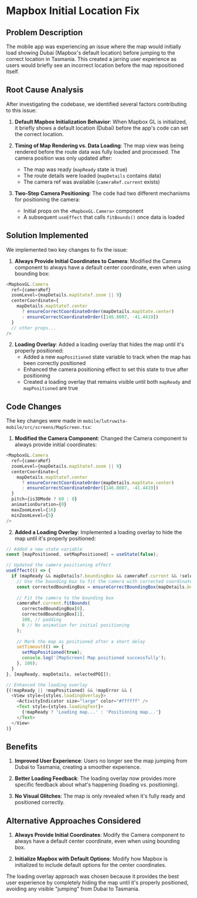 # Mapbox Initial Location Fix

## Problem Description

The mobile app was experiencing an issue where the map would initially load showing Dubai (Mapbox's default location) before jumping to the correct location in Tasmania. This created a jarring user experience as users would briefly see an incorrect location before the map repositioned itself.

## Root Cause Analysis

After investigating the codebase, we identified several factors contributing to this issue:

1. **Default Mapbox Initialization Behavior**: When Mapbox GL is initialized, it briefly shows a default location (Dubai) before the app's code can set the correct location.

2. **Timing of Map Rendering vs. Data Loading**: The map view was being rendered before the route data was fully loaded and processed. The camera position was only updated after:
   - The map was ready (`mapReady` state is true)
   - The route details were loaded (`mapDetails` contains data)
   - The camera ref was available (`cameraRef.current` exists)

3. **Two-Step Camera Positioning**: The code had two different mechanisms for positioning the camera:
   - Initial props on the `<MapboxGL.Camera>` component
   - A subsequent `useEffect` that calls `fitBounds()` once data is loaded

## Solution Implemented

We implemented two key changes to fix the issue:

1. **Always Provide Initial Coordinates to Camera**: Modified the Camera component to always have a default center coordinate, even when using bounding box:

```typescript
<MapboxGL.Camera
  ref={cameraRef}
  zoomLevel={mapDetails.mapState?.zoom || 9}
  centerCoordinate={
    mapDetails.mapState?.center 
      ? ensureCorrectCoordinateOrder(mapDetails.mapState.center) 
      : ensureCorrectCoordinateOrder([146.8087, -41.4419])
  }
  // other props...
/>
```

2. **Loading Overlay**: Added a loading overlay that hides the map until it's properly positioned:
   - Added a new `mapPositioned` state variable to track when the map has been correctly positioned
   - Enhanced the camera positioning effect to set this state to true after positioning
   - Created a loading overlay that remains visible until both `mapReady` and `mapPositioned` are true

## Code Changes

The key changes were made in `mobile/lutruwita-mobile/src/screens/MapScreen.tsx`:

1. **Modified the Camera Component**: Changed the Camera component to always provide initial coordinates:

```typescript
<MapboxGL.Camera
  ref={cameraRef}
  zoomLevel={mapDetails.mapState?.zoom || 9}
  centerCoordinate={
    mapDetails.mapState?.center 
      ? ensureCorrectCoordinateOrder(mapDetails.mapState.center) 
      : ensureCorrectCoordinateOrder([146.8087, -41.4419])
  }
  pitch={is3DMode ? 60 : 0}
  animationDuration={0}
  maxZoomLevel={16}
  minZoomLevel={5}
/>
```

2. **Added a Loading Overlay**: Implemented a loading overlay to hide the map until it's properly positioned:

```typescript
// Added a new state variable
const [mapPositioned, setMapPositioned] = useState(false);

// Updated the camera positioning effect
useEffect(() => {
  if (mapReady && mapDetails?.boundingBox && cameraRef.current && !selectedPOI) {
    // Use the bounding box to fit the camera with corrected coordinates
    const correctedBoundingBox = ensureCorrectBoundingBox(mapDetails.boundingBox);
    
    // Fit the camera to the bounding box
    cameraRef.current.fitBounds(
      correctedBoundingBox[0],
      correctedBoundingBox[1],
      100, // padding
      0 // No animation for initial positioning
    );
    
    // Mark the map as positioned after a short delay
    setTimeout(() => {
      setMapPositioned(true);
      console.log('[MapScreen] Map positioned successfully');
    }, 100);
  }
}, [mapReady, mapDetails, selectedPOI]);

// Enhanced the loading overlay
{(!mapReady || !mapPositioned) && !mapError && (
  <View style={styles.loadingOverlay}>
    <ActivityIndicator size="large" color="#ffffff" />
    <Text style={styles.loadingText}>
      {!mapReady ? 'Loading map...' : 'Positioning map...'}
    </Text>
  </View>
)}
```

## Benefits

1. **Improved User Experience**: Users no longer see the map jumping from Dubai to Tasmania, creating a smoother experience.

2. **Better Loading Feedback**: The loading overlay now provides more specific feedback about what's happening (loading vs. positioning).

3. **No Visual Glitches**: The map is only revealed when it's fully ready and positioned correctly.

## Alternative Approaches Considered

1. **Always Provide Initial Coordinates**: Modify the Camera component to always have a default center coordinate, even when using bounding box.

2. **Initialize Mapbox with Default Options**: Modify how Mapbox is initialized to include default options for the center coordinates.

The loading overlay approach was chosen because it provides the best user experience by completely hiding the map until it's properly positioned, avoiding any visible "jumping" from Dubai to Tasmania.
